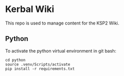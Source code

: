 # Kerbal Wiki
This repo is used to manage content for the KSP2 Wiki.

## Python

To activate the python virtual environment in git bash:

```
cd python
source .venv/Scripts/activate
pip install -r requirements.txt
```